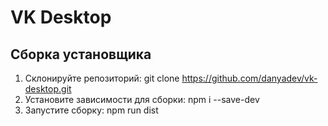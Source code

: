 # VK Desktop

## Сборка установщика

1. Склонируйте репозиторий: git clone https://github.com/danyadev/vk-desktop.git
2. Установите зависимости для сборки: npm i --save-dev
3. Запустите сборку: npm run dist
